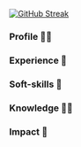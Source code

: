 [![GitHub Streak](https://github-readme-streak-stats.herokuapp.com?user=tannguyen208&hide_border=true&border_radius=4)](https://git.io/streak-stats)

### Profile 🧑‍💻

### Experience 👋

### Soft-skills 💪

### Knowledge 🕵️‍♂️

### Impact 💫
